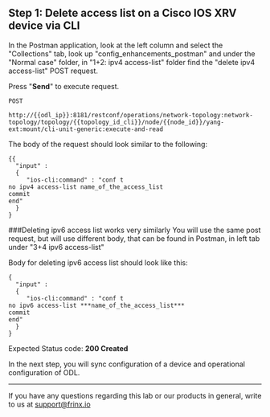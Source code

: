 
## Step 1: Delete access list on a Cisco IOS XRV device via CLI

In the Postman application, look at the left column and select the "Collections" tab, look up "config_enhancements_postman" and under the "Normal case" folder, in "1+2: ipv4 access-list" folder find the "delete ipv4 access-list" POST request.


Press "**Send**" to execute request.

```
POST

http://{{odl_ip}}:8181/restconf/operations/network-topology:network-topology/topology/{{topology_id_cli}}/node/{{node_id}}/yang-ext:mount/cli-unit-generic:execute-and-read
```


The body of the request should look similar to the following:

```
{{
  "input" :
  {
     "ios-cli:command" : "conf t
no ipv4 access-list name_of_the_access_list
commit
end"
  }
}

```

###Deleting ipv6 access list works very similarly
You will use the same post request, but will use different body, that can be found in Postman, in left tab under "3+4 ipv6 access-list"


Body for deleting ipv6 access list should look like this:
```
{
  "input" :
  {
     "ios-cli:command" : "conf t
no ipv6 access-list ***name_of_the_access_list***
commit
end"
  }
}
```




Expected Status code: **200 Created**

In the next step, you will sync configuration of a device and operational configuration of ODL.

---
If you have any questions regarding this lab or our products in general, write to us at [support@frinx.io](mailto:support@frinx.io)